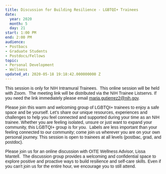 ```yaml
---
title: Discussion for Building Resilience - LGBTQI+ Trainees
date:
  year: 2020
  month: 5
  day: 21
start: 1:00 PM
end: 2:00 PM
audience:
- Postbacs
- Graduate Students
- Postdocs/Fellows
topic:
- Personal Development
- Wellness
updated_at: 2020-05-18 19:18:42.000000000 Z
---
```

<span style="font-family: arial, helvetica, sans-serif;">This session is
only for NIH Intramural Trainees.  This online session will be held with
Zoom.  The meeting link will be distributed via the NIH Trainee
Listservs. If you need the link immediately please email
maria.gutierrez2@nih.gov.</span>

<span style="font-family: arial, helvetica, sans-serif;">Please join
this warm and welcoming group of LGBTQI+ trainees to enjoy a safe space
and be yourself. Let's share our unique resources, experiences and
challenges to help you feel connected and supported during your time as
an NIH trainee. Whether you are feeling isolated, unsure or just want to
expand your community, this LGBTQI+ group is for you.  Labels are less
important than your feeling connected to our community; come join us
wherever you are on your own personal journey. This session is open to
trainees at all levels (postbac, grad, and postdoc).</span>

<span style="font-family: arial, helvetica, sans-serif;">Please join us
for an online discussion with OITE Wellness Advisor, Lissa Mantell.  The
discussion group provides a welcoming and confidential space to explore
positive and proactive ways to build resilience and self-care skills.
Even if you can\'t join us for the entire hour, we encourage you to
still attend. </span>

<span style="font-family: arial, helvetica, sans-serif;"> </span>

 

 
